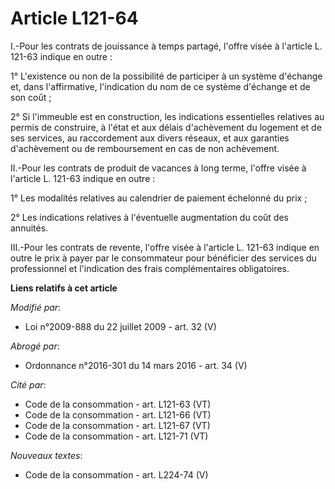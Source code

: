 # Article L121-64

I.-Pour les contrats de jouissance à temps partagé, l'offre visée à l'article L. 121-63 indique en outre : 

1° L'existence ou non de la possibilité de participer à un système d'échange et, dans l'affirmative, l'indication du nom de
ce système d'échange et de son coût ; 

2° Si l'immeuble est en construction, les indications essentielles relatives au permis de construire, à l'état et aux délais
d'achèvement du logement et de ses services, au raccordement aux divers réseaux, et aux garanties d'achèvement ou de
remboursement en cas de non achèvement. 

II.-Pour les contrats de produit de vacances à long terme, l'offre visée à l'article L. 121-63 indique en outre : 

1° Les modalités relatives au calendrier de paiement échelonné du prix ; 

2° Les indications relatives à l'éventuelle augmentation du coût des annuités. 

III.-Pour les contrats de revente, l'offre visée à l'article L. 121-63 indique en outre le prix à payer par le consommateur
pour bénéficier des services du professionnel et l'indication des frais complémentaires obligatoires.

**Liens relatifs à cet article**

_Modifié par_:

  - Loi n°2009-888 du 22 juillet 2009 - art. 32 (V)

_Abrogé par_:

  - Ordonnance n°2016-301 du 14 mars 2016 - art. 34 (V)

_Cité par_:

  - Code de la consommation - art. L121-63 (VT)
  - Code de la consommation - art. L121-66 (VT)
  - Code de la consommation - art. L121-67 (VT)
  - Code de la consommation - art. L121-71 (VT)

_Nouveaux textes_:

  - Code de la consommation - art. L224-74 (V)
